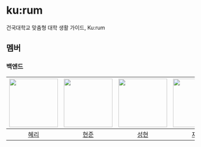 # ku:rum
건국대학교 맞춤형 대학 생활 가이드, Ku:rum

## 멤버

### 백엔드


| <img src="https://avatars.githubusercontent.com/Hyeri1ee" width="130" height="130"> | <img src="https://avatars.githubusercontent.com/buzz0331" width="130" height="130"> | <img src="https://avatars.githubusercontent.com/sh1220" width="130" height="130"> | <img src="https://avatars.githubusercontent.com/tintin010" height="130"> | <img src="https://avatars.githubusercontent.com/kmw10693" width="130" height="130"> |
|:-----------------------------------------------------------------------------------------:|:-----------------------------------------------------------------------------------------:|:-----------------------------------------------------------------------------------------:|:-----------------------------------------------------------------------------------------:|:-----------------------------------------------------------------------------------------:|
|                              [혜리](https://github.com/Hyeri1ee)                               |                             [현준](https://github.com/buzz0331)                              |                             [성현](https://github.com/sh1220)                              |                              [재윤](https://github.com/tintin010)                              |                          [민우](https://github.com/kmw10693)                           |
